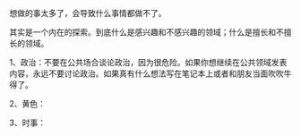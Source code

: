 想做的事太多了，会导致什么事情都做不了。

其实是一个内在的探索。到底什么是感兴趣和不感兴趣的领域；什么是擅长和不擅长的领域。

1、政治：不要在公共场合谈论政治，因为很危险。如果你想继续在公共领域发表内容，永远不要讨论政治。如果真有什么想法写在笔记本上或者和朋友当面吹吹牛得了。

2、黄色：


3、时事：
